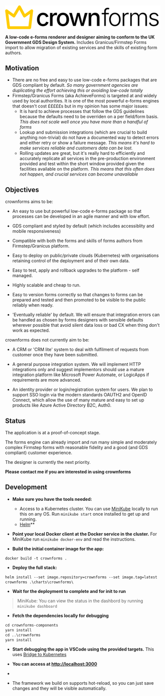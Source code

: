 ![crownforms](./logo.svg)

**A low-code e-forms renderer and designer aiming to conform to the UK Government GDS Design System.** Includes Granicus/Firmstep Forms import to allow migration of existing services and the skills of existing form authors.

## Motivation ##

- There are no free and easy to use low-code e-forms packages that are GDS compliant by default. *So many government agencies are duplicating the effort achieving this or avoiding low-code totally*
- Firmstep/Granicus Forms (aka AchieveForms) is targeted at and widely used by local authorities. It is one of the most powerful e-forms engines that doesn't cost £££££s but in my opinion has some major issues:
  - It is hard to achieve processes that follow the GDS guidelines because the defaults need to be overriden on a per field/form basis. *This does not scale well once you have more than a handful of forms*
  - Lookup and submission integrations (which are crucial to build anything non-trivial) do not have a documented way to detect errors and either retry or show a failure message. *This means it's hard to make services reliable and customers data can be lost.*
  - Rolling updates are great, but it's really hard to efficiently and accurately replicate all services in the pre-production environment provided and test within the short window provided given the facilities available on the platform. *This means that this often does not happen, and crucial services can become unavailable*

## Objectives ##

crownforms aims to be:

- An easy to use but powerful low-code e-forms package so that processes can be developed in an agile manner and with low effort.

- GDS compliant and styled by default (which includes accessiblity and mobile responsiveness)

- Compatible with both the forms and skills of forms authors from Firmstep/Granicus platform.

- Easy to deploy on public/private clouds (Kubernetes) with organisations retaining control of the deployment and of their own data.

- Easy to test, apply and rollback upgrades to the platform - self managed.

- Highly scalable and cheap to run.

- Easy to version forms correctly so that changes to forms can be prepared and tested and then promoted to be visible to the public reliably when ready.

- 'Eventually reliable' by default. We will ensure that integration errors can be handled as chosen by forms designers with sensible defaults wherever possible that avoid silent data loss or bad CX when thing don't work as expected.

crownforms does not currently aim to be:

- A CRM or 'CRM lite' system to deal with fulfilment of requests from customer once they have been submitted.

- A general purpose integration system. We will implement HTTP integrations only and suggest implementors should use a mature integration platform like Microsoft Power Automate, or LogicApps if requirements are more advanced.

- An identity provider or login/registration system for users. We plan to support SSO login via the modern standards OAUTH2 and OpenID Connect, which  allow the use of many mature and easy to set up products like Azure Active Directory B2C, Auth0.

## Status ##

The application is at a proof-of-concept stage. 

The forms engine can already import and run many simple and moderately complex Firmstep forms with reasonable fidelity and a good (and GDS compliant) customer experience.

The designer is currently the next priority.

**Please contact me if you are interested in using crownforms**

## Development ##

- **Make sure you have the tools needed:**
  - Access to a Kubernetes cluster. You can use [MiniKube](https://minikube.sigs.k8s.io/docs/) locally to run this on any OS. Run `minikube start` once installed to get up and running.
  - [Helm](https://helm.sh/)**


- **Point your local Docker client at the Docker service in the cluster.**
For MiniKube run `minikube docker-env` and read the instructions. 

- **Build the initial container image for the app:**
```
docker build -t crownforms .
```

- **Deploy the full stack:**
```
helm install --set image.repository=crownforms --set image.tag=latest crownforms .\charts\crownforms\
```

- **Wait for the deployment to complete and for init to run**

> MiniKube: You can view the status in the dashbord by running `minikube dashboard`

- **Fetch the dependencies locally for debugging**
```
cd crownforms-components
yarn install
cd ..\crownforms
yarn install
```

- **Start debugging the app in VSCode using the provided targets.**
This uses [Bridge to Kubernetes](https://devblogs.microsoft.com/visualstudio/bridge-to-kubernetes-ga/)

- **You can access at [http://localhost:3000](http://localhost:3000)**
- 
-  The framework we build on supports hot-reload, so you can just save changes and they will be visible automatically.
